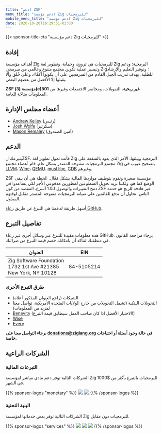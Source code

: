 ```yaml
---
title: "ادعم ZSF"
menu_title: "ادعم مؤسسة Zig للبرمجيات"
mobile_menu_title: "ادعم مؤسسة Zig للبرمجيات"
date: 2020-10-20T16:29:51+02:00
---
```

{{< sponsor-title-cta "دعم مؤسسة Zig للبرمجيات" >}}

## إفادة
أهداف مؤسسة Zig للبرمجيات هي ترويج، وحماية، وتطوير لغة Zig البرمجية؛ ودعم وتيسير عملية تكوين مجتمع متنوع وعالمي من مبرمجي Zig؛ وتوفير التعليم والإرشاد للطلبة، بهدف تدريب الجيل القادم من المبرمجين على أن يكونوا أكفّاء، وعلى خُلق وألا يقبلوا إلا الأفضل من بعضهم البعض.

**ZSF مؤسسة (3)(c)501 غير ربحية.** التمويلات، ومحاضر الاجتمعات وغيرها من المعلومات [متاحٌة للعامة](https://drive.google.com/drive/folders/1ucHARxVbhrBbuZDbhrGHYDTsYAs8_bMH?usp=sharing).

## أعضاء مجلس الإدارة

- [Andrew Kelley](https://andrewkelley.me/) (رئيس)
- [Josh Wolfe](https://github.com/thejoshwolfe/) (سكرتير)
- [Mason Remaley](https://twitter.com/masonremaley/) (أمين الصندوق)

## الدعم

بتبرعك لZSF، فأنت تمول تطوير لغة Zig البرمجية وبيئتها، الأمر الذي يعود بالمنفعة على مجتمع البرمجيات مفتوحة المصدر بشكل عام. قام أعضاء مجتمع Zig بتصحيح عيوب في [LLVM](https://llvm.org/)، [Wine](https://winehq.org/)، [QEMU](https://qemu.org/)، [musl libc](https://musl.libc.org/), [GDB](https://www.gnu.org/software/gdb/) وغيرهم.

ZSF مؤسسة صغيرة وتقوم بتوظيف مواردها المالية بشكل فعّال. الخطة هي أن يبقى الوضع كما هو، ولكننا نريد تحويل المتطوعين لمطورين مدفوعي الأجر لكي يساعدوا في دمج التغييرات والوصول لـ1.0 أسرع. المقصد من كون ZSF غير هادفة للربح هو خدمة الناس. نحاول أن ندفع للقائمين على صيانة البرمجيات مفتوحة المصدر مقابل لوقتهم المبذول.

أسهل طريقة لدعمنا هي التبرع عن طريق [رعاة GitHub](https://github.com/sponsors/ziglang).

## تفاصيل التبرع
هذه معلومات مفيدة للتبرع عبر وسائل أخرى غير رعاة GitHub.
برجاء مراجعة القانون في منطقتك لتتأكد أن بامكانك خصم قيمة التبرع من ضرائبك.

| **العنوان** | **EIN** |
|--------------|---------|
| Zig Software Foundation  <br> 1732 1st Ave #21385  <br> New York, NY 10128 | 84-5105214 |

### طرق التبرع الأخرى
- الشيكات (راجع العنوان المذكور أعلاه)
- التحويلات البنكية (تشمل التحويلات من خارج الولايات المتحدة الأمريكية، تواصل معنا لمزيد من المعلومات)
- [Benevity](https://benevity.com) (الاختيار الأفضل اذا كان صاحب العمل سيطابق قيمة التبرع!)
- [Wise](https://wise.com)
- [Every](https://www.every.org/zig-software-foundation-inc/)

**برجاء التواصل معنا على donations@ziglang.org في حالة وجود أسئلة أو احتياجات خاصة.**

## الشركات الراعية

### التبرعات المالية
الشركات التالية توفر دعم مادي مباشر لمؤسسة Zig للبرمجيات بالتبرع بأكثر من $1000 في الشهر.

{{% sponsor-logos "monetary" %}}
 <a href="https://pex.com" rel="noopener nofollow" target="_blank"><picture>
   <picture>
     <source srcset="/pex-white.svg" media="(prefers-color-scheme: dark)">
     <img src="/pex-dark.svg">
   </picture>
 </a> 
 <a href="https://coil.com" rel="noopener nofollow" target="_blank"><picture>
   <picture>
     <source srcset="/coil-logo-white.svg" media="(prefers-color-scheme: dark)">
     <img src="/coil-logo-black.svg">
   </picture>
 </a>
{{% /sponsor-logos %}}

### البنية التحتية
الشركات التالية توفر بعض خدماتها لمؤسسة Zig للبرمجيات دون مقابل.

{{% sponsor-logos "services" %}}
![](/lavatech.png)
![](/dropbox.png)
![](/scaleway.png)
{{% /sponsor-logos %}}
















